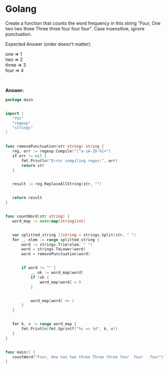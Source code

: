 # Golang

Create a function that counts the word frequency in this string "Four, One two two three Three three four  four   four".  Case insensitive, ignore punctuation.

Expected Answer (order doesn’t matter):

one => 1\
two => 2\
three => 3\
four => 4

<br>

**Answer:**

```go
package main


import (
   "fmt"
   "regexp"
   "strings"
)


func removePunctuation(str string) string {
   reg, err := regexp.Compile("[^a-zA-Z0-9]+")
   if err != nil {
       fmt.Println("Error compiling regex:", err)
       return str
   }


   result := reg.ReplaceAllString(str, "")


   return result
}


func countWord(str string) {
   word_map := make(map[string]int)


   var splitted_string []string = strings.Split(str, " ")
   for _, elem := range splitted_string {
       word := strings.Trim(elem, " ")
       word = strings.ToLower(word)
       word = removePunctuation(word)


       if word != "" {
           _, ok := word_map[word]
           if !ok {
               word_map[word] = 0
           }


           word_map[word] += 1
       }
   }


   for k, v := range word_map {
       fmt.Println(fmt.Sprintf("%s => %d", k, v))
   }
}


func main() {
   countWord("Four, One two two three Three three four  four   four")
}

```